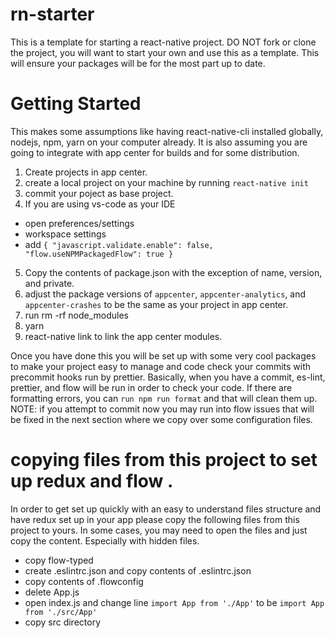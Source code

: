 # rn-starter
This is a template for starting a react-native project. DO NOT fork or clone the project, you will want to start your own and use this as a template. This will ensure your packages will be for the most part up to date. 


# Getting Started
This makes some assumptions like having react-native-cli installed globally, nodejs, npm, yarn on your computer already. It is also assuming you are going to integrate with app center for builds and for some distribution.
1. Create projects in app center. 
2. create a local project on your machine by running `react-native init`
3. commit your poject as base project. 
4. If you are using vs-code as your IDE 
  - open preferences/settings
  - workspace settings
  - add ```{
    "javascript.validate.enable": false,
    "flow.useNPMPackagedFlow": true
}```
5. Copy the contents of package.json with the exception of name, version, and private.
6. adjust the package versions of `appcenter`, `appcenter-analytics`, and `appcenter-crashes` to be the same as your project in app center.
7. run rm -rf node_modules
8. yarn
9. react-native link to link the app center modules. 


Once you have done this you will be set up with some very cool packages to make your project easy to manage and code check your commits with precommit hooks run by prettier. Basically, when you have a commit, es-lint, prettier, and flow will be run in order to check your code. If there are formatting errors, you can `run npm run format` and that will clean them up. 
NOTE: if you attempt to commit now you may run into flow issues that will be fixed in the next section where we copy over some configuration files. 

# copying files from this project to set up redux and flow . 
In order to get set up quickly with an easy to understand files structure and have redux set up in your app please copy the following files from this project to yours. In some cases, you may need to open the files and just copy the content. Especially with hidden files. 
- copy flow-typed
- create .eslintrc.json and copy contents of .eslintrc.json
- copy contents of .flowconfig
- delete App.js
- open index.js and change line `import App from './App'` to be `import App from './src/App'`
- copy src directory
